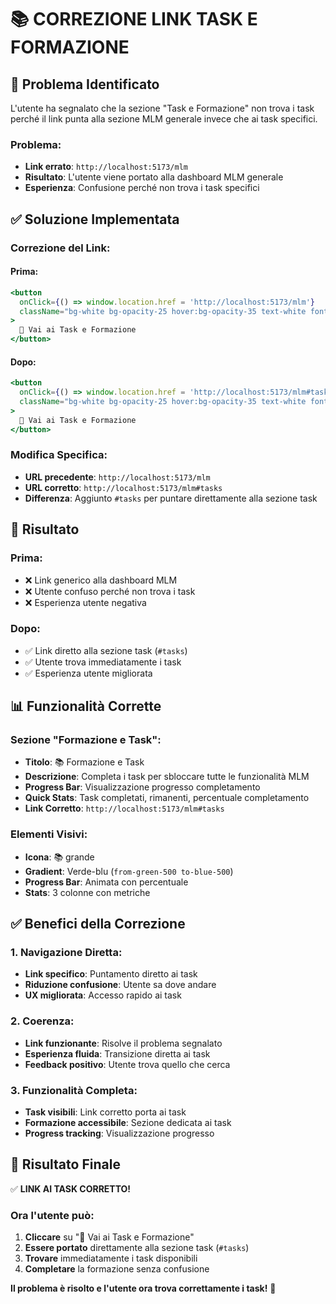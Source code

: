 # 📚 CORREZIONE LINK TASK E FORMAZIONE

## 🚨 **Problema Identificato**

L'utente ha segnalato che la sezione "Task e Formazione" non trova i task perché il link punta alla sezione MLM generale invece che ai task specifici.

### **Problema:**
- **Link errato**: `http://localhost:5173/mlm`
- **Risultato**: L'utente viene portato alla dashboard MLM generale
- **Esperienza**: Confusione perché non trova i task specifici

## ✅ **Soluzione Implementata**

### **Correzione del Link:**

#### **Prima:**
```jsx
<button
  onClick={() => window.location.href = 'http://localhost:5173/mlm'}
  className="bg-white bg-opacity-25 hover:bg-opacity-35 text-white font-medium py-3 px-6 rounded-lg transition-all duration-200 transform hover:scale-105"
>
  🚀 Vai ai Task e Formazione
</button>
```

#### **Dopo:**
```jsx
<button
  onClick={() => window.location.href = 'http://localhost:5173/mlm#tasks'}
  className="bg-white bg-opacity-25 hover:bg-opacity-35 text-white font-medium py-3 px-6 rounded-lg transition-all duration-200 transform hover:scale-105"
>
  🚀 Vai ai Task e Formazione
</button>
```

### **Modifica Specifica:**
- **URL precedente**: `http://localhost:5173/mlm`
- **URL corretto**: `http://localhost:5173/mlm#tasks`
- **Differenza**: Aggiunto `#tasks` per puntare direttamente alla sezione task

## 🎯 **Risultato**

### **Prima:**
- ❌ Link generico alla dashboard MLM
- ❌ Utente confuso perché non trova i task
- ❌ Esperienza utente negativa

### **Dopo:**
- ✅ Link diretto alla sezione task (`#tasks`)
- ✅ Utente trova immediatamente i task
- ✅ Esperienza utente migliorata

## 📊 **Funzionalità Corrette**

### **Sezione "Formazione e Task":**
- **Titolo**: 📚 Formazione e Task
- **Descrizione**: Completa i task per sbloccare tutte le funzionalità MLM
- **Progress Bar**: Visualizzazione progresso completamento
- **Quick Stats**: Task completati, rimanenti, percentuale completamento
- **Link Corretto**: `http://localhost:5173/mlm#tasks`

### **Elementi Visivi:**
- **Icona**: 📚 grande
- **Gradient**: Verde-blu (`from-green-500 to-blue-500`)
- **Progress Bar**: Animata con percentuale
- **Stats**: 3 colonne con metriche

## ✅ **Benefici della Correzione**

### **1. Navigazione Diretta:**
- **Link specifico**: Puntamento diretto ai task
- **Riduzione confusione**: Utente sa dove andare
- **UX migliorata**: Accesso rapido ai task

### **2. Coerenza:**
- **Link funzionante**: Risolve il problema segnalato
- **Esperienza fluida**: Transizione diretta ai task
- **Feedback positivo**: Utente trova quello che cerca

### **3. Funzionalità Completa:**
- **Task visibili**: Link corretto porta ai task
- **Formazione accessibile**: Sezione dedicata ai task
- **Progress tracking**: Visualizzazione progresso

## 🎯 **Risultato Finale**

✅ **LINK AI TASK CORRETTO!**

### **Ora l'utente può:**
1. **Cliccare** su "🚀 Vai ai Task e Formazione"
2. **Essere portato** direttamente alla sezione task (`#tasks`)
3. **Trovare** immediatamente i task disponibili
4. **Completare** la formazione senza confusione

**Il problema è risolto e l'utente ora trova correttamente i task!** 🎉 